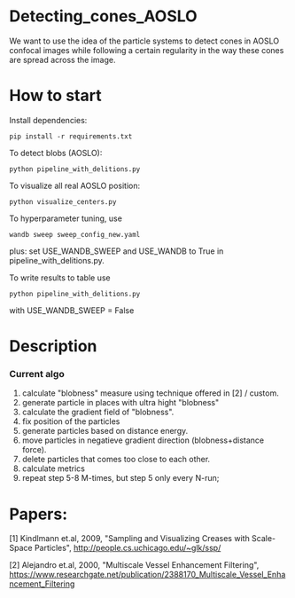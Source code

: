 # Detecting_cones_AOSLO
We want to use the idea of the particle systems to detect cones in AOSLO confocal images while following a certain regularity in the way these cones are spread across the image.

# How to start
Install dependencies:
```
pip install -r requirements.txt
```
To detect blobs (AOSLO):
```
python pipeline_with_delitions.py
```
To visualize all real AOSLO position:
```
python visualize_centers.py
```

To hyperparameter tuning, use
```
wandb sweep sweep_config_new.yaml 
```
plus: set USE_WANDB_SWEEP and USE_WANDB to True in pipeline_with_delitions.py.
 
To write results to table use 
```
python pipeline_with_delitions.py
```
with USE_WANDB_SWEEP = False

# Description
### Current algo
1. calculate "blobness" measure using technique offered in [2] /  custom.
2. generate particle in places with ultra hight "blobness"
3. calculate the gradient field of "blobness".
4. fix position of the particles
5. generate particles based on distance energy.
6. move particles in negatieve gradient direction (blobness+distance force).
7. delete particles that comes too close to each other.
8. calculate metrics
9. repeat step 5-8 M-times, but step 5 only every N-run;
 


# Papers:
[1] Kindlmann et.al, 2009, "Sampling and Visualizing Creases with Scale-Space Particles", http://people.cs.uchicago.edu/~glk/ssp/

[2] Alejandro et.al, 2000, "Multiscale Vessel Enhancement Filtering", https://www.researchgate.net/publication/2388170_Multiscale_Vessel_Enhancement_Filtering 
 